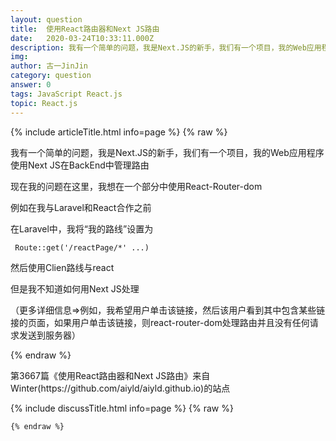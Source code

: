 ```yaml
---
layout: question
title:  使用React路由器和Next JS路由
date:   2020-03-24T10:33:11.000Z
description: 我有一个简单的问题，我是Next.JS的新手，我们有一个项目，我的Web应用程序使用Next JS在BackEnd中管理路由 现在我的问题在这里，我想...
img: 
author: 古一JinJin
category: question
answer: 0
tags: JavaScript React.js
topic: React.js
---
```

<div class="article-root">
  <div class="article">
    {% include articleTitle.html info=page %}
    {% raw %}
    <div class="article-content"><p><font style="vertical-align: inherit;"><font style="vertical-align: inherit;">我有一个简单的问题，我是Next.JS的新手，我们有一个项目，我的Web应用程序使用Next JS在BackEnd中管理路由 </font></font></p>

<p><font style="vertical-align: inherit;"><font style="vertical-align: inherit;">现在我的问题在这里，我想在一个部分中使用React-Router-dom </font></font></p>

<p><font style="vertical-align: inherit;"><font style="vertical-align: inherit;">例如在我与Laravel和React合作之前</font></font></p>

<p><font style="vertical-align: inherit;"><font style="vertical-align: inherit;">在Laravel中，我将“我的路线”设置为</font></font></p>

<pre><code> Route::get('/reactPage/*' ...)
</code></pre>

<p><font style="vertical-align: inherit;"><font style="vertical-align: inherit;">然后使用Clien路线与react</font></font></p>

<p><font style="vertical-align: inherit;"><font style="vertical-align: inherit;">但是我不知道如何用Next JS处理</font></font></p>

<p><font style="vertical-align: inherit;"><font style="vertical-align: inherit;">（更多详细信息=&gt;例如，我希望用户单击该链接，然后该用户看到其中包含某些链接的页面，如果用户单击该链接，则react-router-dom处理路由并且没有任何请求发送到服务器）</font></font></p></div>
    {% endraw %}
  </div>
  <p class="winter_mark">第3667篇《使用React路由器和Next JS路由》来自Winter(https://github.com/aiyld/aiyld.github.io)的站点</p>
  <div class="discuss-wrapper">
    {% include discussTitle.html info=page %}
    {% raw %}
    
    {% endraw %}
  </div>
<div>
